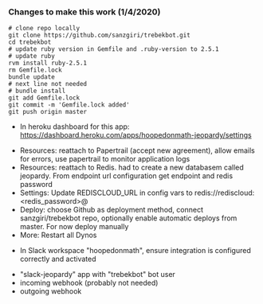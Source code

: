 ### Changes to make this work (1/4/2020)

```
# clone repo locally
git clone https://github.com/sanzgiri/trebekbot.git
cd trebekbot
# update ruby version in Gemfile and .ruby-version to 2.5.1
# update ruby
rvm install ruby-2.5.1
rm Gemfile.lock 
bundle update
# next line not needed
# bundle install
git add Gemfile.lock
git commit -m 'Gemfile.lock added'
git push origin master
```

* In heroku dashboard for this app: https://dashboard.heroku.com/apps/hoopedonmath-jeopardy/settings
 - Resources: reattach to Papertrail (accept new agreement), allow emails for errors, use papertrail to monitor application logs
 - Resources: reattach to Redis. had to create a new databasem called jeopardy. From endpoint url configuration get endpoint and 
 redis password
 - Settings: Update REDISCLOUD_URL in config vars to redis://rediscloud:<redis_password>@<redis-endpoint>
 - Deploy: choose Github as deployment method, connect sanzgiri/trebekbot repo, optionally enable automatic deploys 
 from master. For now deploy manually
 - More: Restart all Dynos

 * In Slack workspace "hoopedonmath", ensure integration is configured correctly and activated
  - "slack-jeopardy" app with "trebekbot" bot user
  - incoming webhook (probably not needed)
  - outgoing webhook
 

